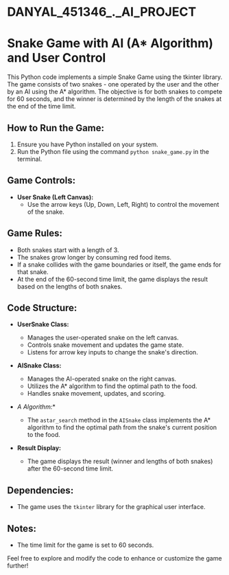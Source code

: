 # DANYAL_451346_._AI_PROJECT

# Snake Game with AI (A* Algorithm) and User Control

This Python code implements a simple Snake Game using the tkinter library. The game consists of two snakes - one operated by the user and the other by an AI using the A* algorithm. The objective is for both snakes to compete for 60 seconds, and the winner is determined by the length of the snakes at the end of the time limit.

## How to Run the Game:

1. Ensure you have Python installed on your system.
2. Run the Python file using the command `python snake_game.py` in the terminal.

## Game Controls:

- **User Snake (Left Canvas):**
  - Use the arrow keys (Up, Down, Left, Right) to control the movement of the snake.

## Game Rules:

- Both snakes start with a length of 3.
- The snakes grow longer by consuming red food items.
- If a snake collides with the game boundaries or itself, the game ends for that snake.
- At the end of the 60-second time limit, the game displays the result based on the lengths of both snakes.

## Code Structure:

- **UserSnake Class:**
  - Manages the user-operated snake on the left canvas.
  - Controls snake movement and updates the game state.
  - Listens for arrow key inputs to change the snake's direction.

- **AISnake Class:**
  - Manages the AI-operated snake on the right canvas.
  - Utilizes the A* algorithm to find the optimal path to the food.
  - Handles snake movement, updates, and scoring.

- **A* Algorithm:**
  - The `astar_search` method in the `AISnake` class implements the A* algorithm to find the optimal path from the snake's current position to the food.

- **Result Display:**
  - The game displays the result (winner and lengths of both snakes) after the 60-second time limit.

## Dependencies:

- The game uses the `tkinter` library for the graphical user interface.

## Notes:

- The time limit for the game is set to 60 seconds.

Feel free to explore and modify the code to enhance or customize the game further!
